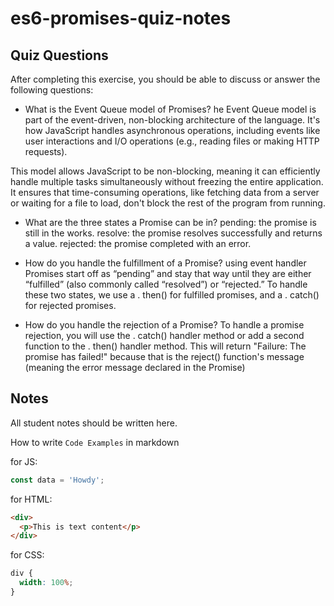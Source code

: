 # es6-promises-quiz-notes

## Quiz Questions

After completing this exercise, you should be able to discuss or answer the following questions:

- What is the Event Queue model of Promises?
  he Event Queue model is part of the event-driven, non-blocking architecture of the language. It's how JavaScript handles asynchronous operations, including events like user interactions and I/O operations (e.g., reading files or making HTTP requests).

This model allows JavaScript to be non-blocking, meaning it can efficiently handle multiple tasks simultaneously without freezing the entire application. It ensures that time-consuming operations, like fetching data from a server or waiting for a file to load, don't block the rest of the program from running.

- What are the three states a Promise can be in?
  pending: the promise is still in the works.
  resolve: the promise resolves successfully and returns a value.
  rejected: the promise completed with an error.

- How do you handle the fulfillment of a Promise?
  using event handler
  Promises start off as “pending” and stay that way until they are either “fulfilled” (also commonly called “resolved”) or “rejected.” To handle these two states, we use a . then() for fulfilled promises, and a . catch() for rejected promises.

- How do you handle the rejection of a Promise?
  To handle a promise rejection, you will use the . catch() handler method or add a second function to the . then() handler method. This will return "Failure: The promise has failed!" because that is the reject() function's message (meaning the error message declared in the Promise)

## Notes

All student notes should be written here.

How to write `Code Examples` in markdown

for JS:

```javascript
const data = 'Howdy';
```

for HTML:

```html
<div>
  <p>This is text content</p>
</div>
```

for CSS:

```css
div {
  width: 100%;
}
```
